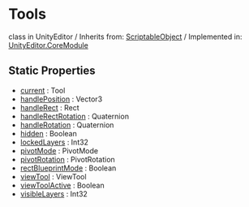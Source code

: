 # Tools
class in UnityEditor
 / Inherits from: <a href="https://docs.unity3d.com/6000.2/Documentation/ScriptReference/ScriptableObject.html">ScriptableObject</a> / Implemented in: <a href="https://docs.unity3d.com/6000.2/Documentation/ScriptReference/UnityEditor.CoreModule.html">UnityEditor.CoreModule</a>

## Static Properties
- <a href="https://docs.unity3d.com/6000.2/Documentation/ScriptReference/Tools-current.html">current</a> : Tool
- <a href="https://docs.unity3d.com/6000.2/Documentation/ScriptReference/Tools-handlePosition.html">handlePosition</a> : Vector3
- <a href="https://docs.unity3d.com/6000.2/Documentation/ScriptReference/Tools-handleRect.html">handleRect</a> : Rect
- <a href="https://docs.unity3d.com/6000.2/Documentation/ScriptReference/Tools-handleRectRotation.html">handleRectRotation</a> : Quaternion
- <a href="https://docs.unity3d.com/6000.2/Documentation/ScriptReference/Tools-handleRotation.html">handleRotation</a> : Quaternion
- <a href="https://docs.unity3d.com/6000.2/Documentation/ScriptReference/Tools-hidden.html">hidden</a> : Boolean
- <a href="https://docs.unity3d.com/6000.2/Documentation/ScriptReference/Tools-lockedLayers.html">lockedLayers</a> : Int32
- <a href="https://docs.unity3d.com/6000.2/Documentation/ScriptReference/Tools-pivotMode.html">pivotMode</a> : PivotMode
- <a href="https://docs.unity3d.com/6000.2/Documentation/ScriptReference/Tools-pivotRotation.html">pivotRotation</a> : PivotRotation
- <a href="https://docs.unity3d.com/6000.2/Documentation/ScriptReference/Tools-rectBlueprintMode.html">rectBlueprintMode</a> : Boolean
- <a href="https://docs.unity3d.com/6000.2/Documentation/ScriptReference/Tools-viewTool.html">viewTool</a> : ViewTool
- <a href="https://docs.unity3d.com/6000.2/Documentation/ScriptReference/Tools-viewToolActive.html">viewToolActive</a> : Boolean
- <a href="https://docs.unity3d.com/6000.2/Documentation/ScriptReference/Tools-visibleLayers.html">visibleLayers</a> : Int32

